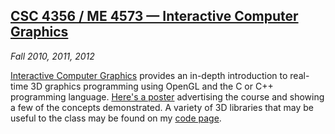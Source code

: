 ## [CSC 4356 / ME 4573 &mdash; Interactive Computer Graphics][csc4356]

*Fall 2010, 2011, 2012*

[Interactive Computer Graphics][csc4356] provides an in-depth introduction to real-time 3D graphics programming using OpenGL and the C or C++ programming language. [Here's a poster][poster] advertising the course and showing a few of the concepts demonstrated. A variety of 3D libraries that may be useful to the class may be found on my [code page][code].

[csc4356]: courses/csc4356/index.html
[poster]:  pdfs/ICG-2010.pdf
[code]:    code.html
